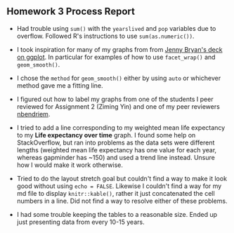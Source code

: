 ## Homework 3 Process Report

* Had trouble using `sum()` with the `yearslived` and `pop` variables due to overflow. Followed R's instructions to use `sum(as.numeric())`.

* I took inspiration for many of my graphs from from [Jenny Bryan's deck on ggplot](https://speakerdeck.com/jennybc/ggplot2-tutorial). In particular for examples of how to use `facet_wrap()` and `geom_smooth()`.

* I chose the `method` for `geom_smooth()` either by using `auto` or whichever method gave me a fitting line.

* I figured out how to label my graphs from one of the students I peer reviewed for Assignment 2 (Ziming Yin) and one of my peer reviewers [nbendriem](https://github.com/nbendriem).

* I tried to add a line corresponding to my weighted mean life expectancy to my __Life expectancy over time__ graph. I found some help on StackOverflow, but ran into problems as the data sets were different lengths (weighted mean life expectancy has one value for each year, whereas gapminder has ~150) and used a trend line instead. Unsure how I would make it work otherwise.

* Tried to do the layout stretch goal but couldn't find a way to make it look good without using `echo = FALSE`. Likewise I couldn't find  a way for my md file to display `knitr::kable()`, rather it just concatenated the cell numbers in a line. Did not find a way to resolve either of these problems.

* I had some trouble keeping the tables to a reasonable size. Ended up just presenting data from every 10-15 years.
